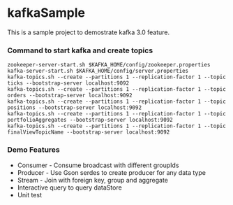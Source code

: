 # kafkaSample
This is a sample project to demostrate kafka 3.0 feature.
### Command to start kafka and create topics
```
zookeeper-server-start.sh $KAFKA_HOME/config/zookeeper.properties
kafka-server-start.sh $KAFKA_HOME/config/server.properties
kafka-topics.sh --create --partitions 1 --replication-factor 1 --topic ticks --bootstrap-server localhost:9092
kafka-topics.sh --create --partitions 1 --replication-factor 1 --topic orders --bootstrap-server localhost:9092
kafka-topics.sh --create --partitions 1 --replication-factor 1 --topic positions --bootstrap-server localhost:9092
kafka-topics.sh --create --partitions 1 --replication-factor 1 --topic portfolioAggregates --bootstrap-server localhost:9092
kafka-topics.sh --create --partitions 1 --replication-factor 1 --topic finalViewTopicName --bootstrap-server localhost:9092 
```
### Demo Features 
- Consumer - Consume broadcast with different groupIds
- Producer - Use Gson serdes to create producer for any data type
- Stream - Join with foreign key, group and aggregate
- Interactive query to query dataStore
- Unit test
